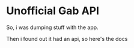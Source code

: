 # Unofficial Gab API
So, i was dumping stuff with the app.

Then i found out it had an api, so here's the docs
